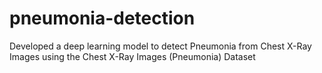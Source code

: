 # pneumonia-detection
Developed a deep learning model to detect Pneumonia from Chest X-Ray Images using the Chest X-Ray Images (Pneumonia) Dataset
